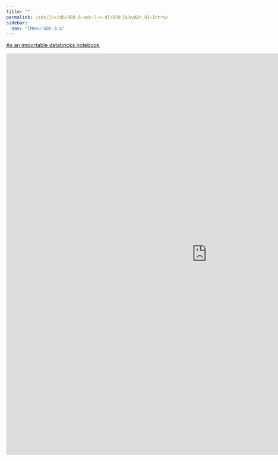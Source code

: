 ```yaml
---
title: ""
permalink: /sds/3/x/db/000_6-sds-3-x-dl/050_DLbyABr_01-Intro/
sidebar:
  nav: "lMenu-SDS-3.x"
---
```


[As an importable databricks notebook](https://lamastex.github.io/scalable-data-science/sds/3/x/db/000_6-sds-3-x-dl/050_DLbyABr_01-Intro.html)

<iframe src="https://lamastex.github.io/scalable-data-science/sds/3/x/db/000_6-sds-3-x-dl/050_DLbyABr_01-Intro.html" width="1080" height="1080" frameborder="0"></iframe>
